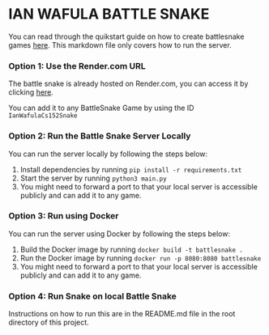 # IAN WAFULA BATTLE SNAKE

You can read through the quikstart guide on how to create battlesnake games [here](https://docs.battlesnake.com/quickstart). This markdown file only covers how to run the server.


### Option 1: Use the Render.com URL

The battle snake is already hosted on Render.com, you can access it by clicking [here](https://cs152battlesnake.onrender.com).

You can add it to any BattleSnake Game by using the ID `IanWafulaCs152Snake`

### Option 2: Run the Battle Snake Server Locally

You can run the server locally by following the steps below:

1. Install dependencies by running `pip install -r requirements.txt`
2. Start the server by running `python3 main.py`
3. You might need to forward a port to that your local server is accessible publicly and can add it to any game.

### Option 3: Run using Docker

You can run the server using Docker by following the steps below:
1. Build the Docker image by running `docker build -t battlesnake .`
2. Run the Docker image by running `docker run -p 8080:8080 battlesnake`
3. You might need to forward a port to that your local server is accessible publicly and can add it to any game.

### Option 4: Run Snake on local Battle Snake

Instructions on how to run this are in the README.md file in the root directory of this project.
